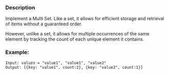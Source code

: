 ### Description

Implement a Multi Set. Like a set, it allows for efficient storage and retrieval of items without a guaranteed order.

However, unlike a set, it allows for multiple occurrences of the same element by tracking the count of each unique element it contains.

### Example:

```
Input: values = "value1", "value1", "value2" 
Output: [{key: "value1", count:2}, {key: "value2", count:1}]
```